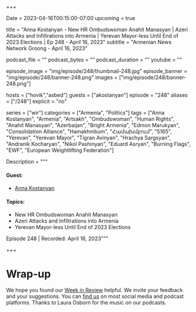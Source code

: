 +++

Date = 2023-04-16T00:15:00-07:00
upcoming = true

title = "Anna Kostanyan - New HR Ombudswoman Anahit Manasyan | Azeri Attacks and Infiltrations into Armenia | Yerevan Mayor-less Until End of 2023 Elections  | Ep 248 - April 16, 2023"
subtitle = "Armenian News Network Groong - April 16, 2023"

podcast_file = ""
podcast_bytes = ""
podcast_duration = ""
youtube = ""

episode_image = "img/episode/248/thumbnail-248.jpg"
episode_banner = "img/episode/248/banner-248.png"
images = ["img/episode/248/banner-248.png"]

hosts = ["hovik","asbed"]
guests = ["akostanyan"]
episode = "248"
aliases = ["/248"]
explicit = "no"

series = ["wir"]
categories = ["Armenia", "Politics"]
tags = ["Anna Kostanyan", "Armenia", "Artsakh", "Ombudswoman", "Human Rights", "Anahit Manasyan", "Azerbaijan", "Bright Armenia", "Edmon Marukyan", "Consolidation Alliance", "Hamakhmbum", "Համախմբում", "5165", "Yerevan", "Yerevan Mayor", "Tigran Avinyan", "Hrachya Sargsyan", "Andranik Kocharyan", "Nikol Pashinyan", "Eduard Asryan", "Burning Flags", "EWF", "European Weightlifting Federation"]

Description = """

#### Guest:

* [Anna Kostanyan](/guest/akostanyan)

#### Topics:
* New HR Ombudswoman Anahit Manasyan
* Azeri Attacks and Infiltrations into Armenia
* Yerevan Mayor-less Until End of 2023 Elections

Episode 248 | Recorded: April 16, 2023"""

+++



# Wrap-up

We hope you found our [Week in Review](https://podcasts.groong.org/) helpful. We invite your feedback and your suggestions. You can [find us](https://linktr.ee/groong) on most social media and podcast platforms. Thanks to Laura Osborn for the music on our podcasts.
